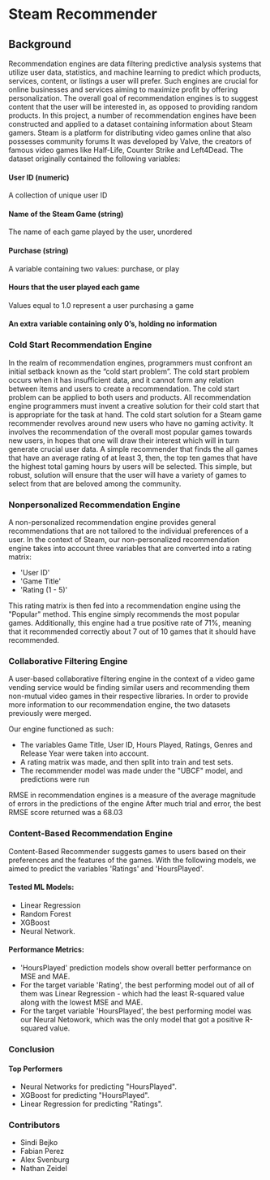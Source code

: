 # Steam Recommender

## Background
Recommendation engines are data filtering predictive analysis systems that utilize user data, statistics, and machine learning to predict which products, services, content, or listings a user will prefer. Such engines are crucial for online businesses and services aiming to maximize profit by offering personalization. The overall goal of recommendation engines is to suggest content that the user will be interested in, as opposed to providing random products. In this project, a number of recommendation engines have been constructed and applied to a dataset containing information about Steam gamers. Steam is a platform for distributing video games online that also possesses community forums It was developed by Valve, the creators of famous video games like Half-Life, Counter Strike and Left4Dead. The dataset originally contained the following variables: 

#### User ID (numeric)
A collection of unique user ID  

#### Name of the Steam Game (string)
The name of each game played by the user, unordered

#### Purchase (string)
A variable containing two values: purchase, or play 

#### Hours that the user played each game
Values equal to 1.0 represent a user purchasing a game

#### An extra variable containing only 0’s, holding no information


### Cold Start Recommendation Engine
In the realm of recommendation engines, programmers must confront an initial setback known as the “cold start problem”. The cold start problem occurs when it has insufficient data, and it cannot form any relation between items and users to create a recommendation. The cold start problem can be applied to both users and products. All recommendation engine programmers must invent a creative solution for their cold start that is appropriate for the task at hand. The cold start solution for a Steam game recommender revolves around new users who have no gaming activity. It involves the recommendation of the overall most popular games towards new users, in hopes that one will draw their interest which will in turn generate crucial user data. A simple recommender that finds the all games that have an average rating of at least 3, then, the top ten games that have the highest total gaming hours by users will be selected. This simple, but robust, solution will ensure that the user will have a variety of games to select from that are beloved among the community.

### Nonpersonalized Recommendation Engine 
A non-personalized recommendation engine provides general recommendations that are not tailored to the individual preferences of a user. In the context of Steam, our non-personalized recommendation engine takes into account three variables that are converted into a rating matrix:

* 'User ID'
* 'Game Title'
* 'Rating (1 - 5)'

This rating matrix is then fed into a recommendation engine using the "Popular" method. This engine simply recommends the most popular games. Additionally, this engine had a true positive rate of 71%, meaning that it recommended correctly about 7 out of 10 games that it should have recommended.

### Collaborative Filtering Engine
A user-based collaborative filtering engine in the context of a video game vending service would be finding similar users and recommending them non-mutual video games in their respective libraries.  In order to provide more information to our recommendation engine, the two datasets previously were merged.

Our engine functioned as such:
* The variables Game Title, User ID, Hours Played, Ratings, Genres and Release Year were taken into account. 
* A rating matrix was made, and then split into train and test sets.
* The recommender model was made under the "UBCF" model, and predictions were run

RMSE in recommendation engines is a measure of the average magnitude of errors in the predictions of the engine
After much trial and error, the best RMSE score returned was a 68.03

### Content-Based Recommendation Engine
Content-Based Recommender suggests games to users based on their preferences and the features of the games.  With the following models, we aimed to predict the variables 'Ratings' and 'HoursPlayed'. 

#### Tested ML Models: 
* Linear Regression
* Random Forest
* XGBoost
* Neural Network.

#### Performance Metrics:
* 'HoursPlayed' prediction models show overall better performance on MSE and MAE.
* For the target variable 'Rating', the best performing model out of all of them was Linear Regression - which had the least R-squared value along with the lowest MSE and MAE.
* For the target variable 'HoursPlayed', the best performing model was our Neural Netowork, which was the only model that got a positive R-squared value.


### Conclusion
#### Top Performers
* Neural Networks for predicting "HoursPlayed".
* XGBoost for predicting "HoursPlayed".
* Linear Regression for predicting "Ratings".


### Contributors

* Sindi Bejko
* Fabian Perez
* Alex Svenburg
* Nathan Zeidel

